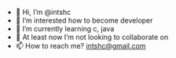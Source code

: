- 👋 Hi, I’m @intshc
- 👀 I’m interested how to become developer
- 🌱 I’m currently learning c, java
- 💞️ At least now I’m not looking to collaborate on 
- 📫 How to reach me? intshc@gmail.com

<!---
intshc/intshc is a ✨ special ✨ repository because its `README.md` (this file) appears on your GitHub profile.
You can click the Preview link to take a look at your changes.
--->
